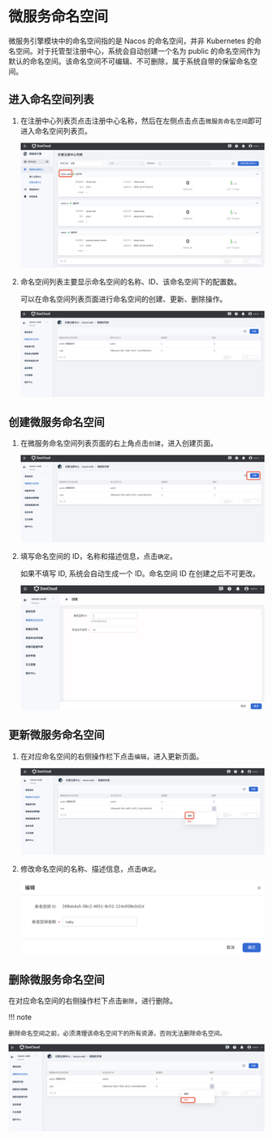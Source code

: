 # 微服务命名空间

微服务引擎模块中的命名空间指的是 Nacos 的命名空间，并非 Kubernetes 的命名空间。对于托管型注册中心，系统会自动创建一个名为 public 的命名空间作为默认的命名空间。该命名空间不可编辑、不可删除，属于系统自带的保留命名空间。

## 进入命名空间列表

1. 在注册中心列表页点击注册中心名称，然后在左侧点击点击`微服务命名空间`即可进入命名空间列表页。

    ![命名空间](imgs/ns-1.png)

2. 命名空间列表主要显示命名空间的名称、ID、该命名空间下的配置数。

    可以在命名空间列表页面进行命名空间的创建、更新、删除操作。

    ![命名空间](imgs/ns-2.png)

## 创建微服务命名空间

1. 在微服务命名空间列表页面的右上角点击`创建`，进入创建页面。
  
    ![创建命名空间](imgs/create-ns-1.png)

2. 填写命名空间的 ID，名称和描述信息，点击`确定`。

    如果不填写 ID, 系统会自动生成一个 ID。命名空间 ID 在创建之后不可更改。

    ![创建命名空间](imgs/create-ns-2.png)

## 更新微服务命名空间

1. 在对应命名空间的右侧操作栏下点击`编辑`，进入更新页面。

    ![更新命名空间](imgs/update-ns-1.png)

2. 修改命名空间的名称、描述信息，点击`确定`。
  
    ![更新命名空间](imgs/update-ns-2.png)

## 删除微服务命名空间

在对应命名空间的右侧操作栏下点击`删除`，进行删除。

!!! note
  
    删除命名空间之前，必须清理该命名空间下的所有资源，否则无法删除命名空间。

![删除命名空间](imgs/delete-ns-1.png)